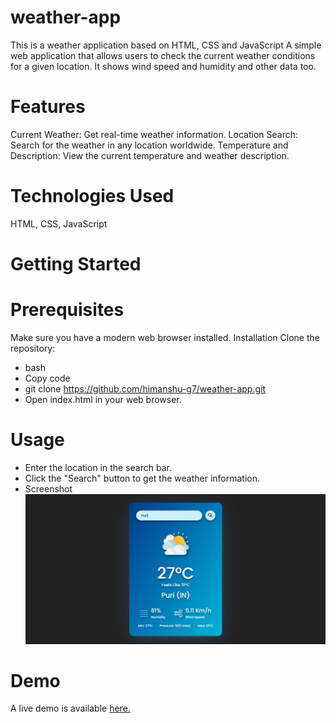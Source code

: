 # weather-app
This is a weather application based on HTML, CSS and JavaScript
A simple web application that allows users to check the current weather conditions for a given location. It shows wind speed and humidity and other data too.

# Features
Current Weather: Get real-time weather information.
Location Search: Search for the weather in any location worldwide.
Temperature and Description: View the current temperature and weather description.

# Technologies Used
HTML, CSS, JavaScript

# Getting Started
# Prerequisites
Make sure you have a modern web browser installed. 
Installation
Clone the repository:
- bash
- Copy code
- git clone https://github.com/himanshu-g7/weather-app.git
- Open index.html in your web browser.

# Usage
- Enter the location in the search bar.
- Click the "Search" button to get the weather information.
- Screenshot
  ![Alt text](./weatherappimg.png)

# Demo
A live demo is available [here.](https://hg-weather-app.netlify.app/)

